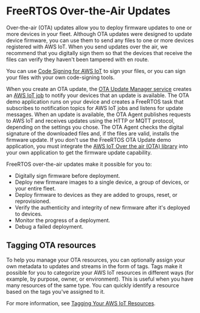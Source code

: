 # FreeRTOS Over\-the\-Air Updates<a name="freertos-ota-dev"></a>

Over\-the\-air \(OTA\) updates allow you to deploy firmware updates to one or more devices in your fleet\. Although OTA updates were designed to update device firmware, you can use them to send any files to one or more devices registered with AWS IoT\. When you send updates over the air, we recommend that you digitally sign them so that the devices that receive the files can verify they haven't been tampered with en route\.

You can use [Code Signing for AWS IoT](https://docs.aws.amazon.com/signer/latest/developerguide/Welcome.html) to sign your files, or you can sign your files with your own code\-signing tools\.

When you create an OTA update, the [OTA Update Manager service](ota-manager.md) creates an [AWS IoT job](https://docs.aws.amazon.com/iot/latest/developerguide/iot-jobs.html) to notify your devices that an update is available\. The OTA demo application runs on your device and creates a FreeRTOS task that subscribes to notification topics for AWS IoT jobs and listens for update messages\. When an update is available, the OTA Agent publishes requests to AWS IoT  and receives updates  using the HTTP or MQTT protocol, depending on the settings you chose\. The OTA Agent  checks the digital signature of the downloaded files and, if the files are valid, installs the firmware update\. If you don't use the FreeRTOS OTA Update demo application, you must integrate the [AWS IoT Over the air \(OTA\) library](ota-update-library.md) into your own application to get the firmware update capability\.

FreeRTOS over\-the\-air updates make it possible for you to:
+ Digitally sign firmware before deployment\.
+ Deploy new firmware images to a single device, a group of devices, or your entire fleet\.
+ Deploy firmware to devices as they are added to groups, reset, or reprovisioned\.
+ Verify the authenticity and integrity of new firmware after it's deployed to devices\.
+ Monitor the progress of a deployment\.
+ Debug a failed deployment\.

## Tagging OTA resources<a name="ota-tagging"></a>

To help you manage your OTA resources, you can optionally assign your own metadata to updates and streams in the form of tags\. Tags make it possible for you to categorize your AWS IoT resources in different ways \(for example, by purpose, owner, or environment\)\. This is useful when you have many resources of the same type\. You can quickly identify a resource based on the tags you've assigned to it\.

For more information, see [Tagging Your AWS IoT Resources](https://docs.aws.amazon.com/iot/latest/developerguide/tagging-iot.html)\.